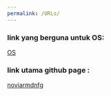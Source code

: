 ```yaml
---
permalink: /URLs/
---
```


### link yang berguna untuk OS:

[OS](https://os.vlsm.org/)

### link utama github page :

[noviarmdnfg](https://noviarmdnfg.github.io/os201/)
